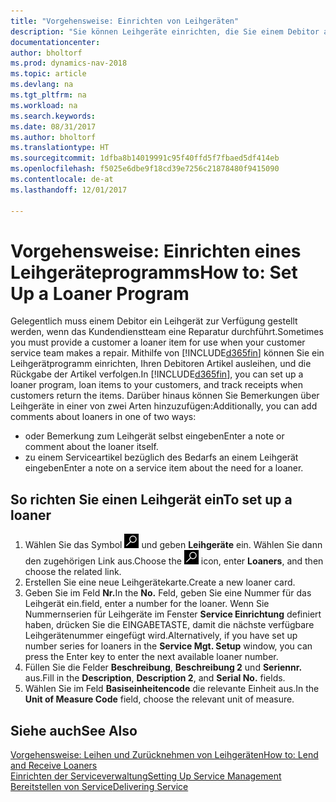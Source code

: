 ```yaml
---
title: "Vorgehensweise: Einrichten von Leihgeräten"
description: "Sie können Leihgeräte einrichten, die Sie einem Debitor ausleihen können, wenn er Serviceartikel im Service hat."
documentationcenter: 
author: bholtorf
ms.prod: dynamics-nav-2018
ms.topic: article
ms.devlang: na
ms.tgt_pltfrm: na
ms.workload: na
ms.search.keywords: 
ms.date: 08/31/2017
ms.author: bholtorf
ms.translationtype: HT
ms.sourcegitcommit: 1dfba8b14019991c95f40ffd5f7fbaed5df414eb
ms.openlocfilehash: f5025e6dbe9f18cd39e7256c21878480f9415090
ms.contentlocale: de-at
ms.lasthandoff: 12/01/2017

---
```

# <a name="how-to-set-up-a-loaner-program"></a><span data-ttu-id="16acb-103">Vorgehensweise: Einrichten eines Leihgeräteprogramms</span><span class="sxs-lookup"><span data-stu-id="16acb-103">How to: Set Up a Loaner Program</span></span>
<span data-ttu-id="16acb-104">Gelegentlich muss einem Debitor ein Leihgerät zur Verfügung gestellt werden, wenn das Kundendienstteam eine Reparatur durchführt.</span><span class="sxs-lookup"><span data-stu-id="16acb-104">Sometimes you must provide a customer a loaner item for use when your customer service team makes a repair.</span></span> <span data-ttu-id="16acb-105">Mithilfe von [!INCLUDE[d365fin](includes/d365fin_md.md)] können Sie ein Leihgerätprogramm einrichten, Ihren Debitoren Artikel ausleihen, und die Rückgabe der Artikel verfolgen.</span><span class="sxs-lookup"><span data-stu-id="16acb-105">In [!INCLUDE[d365fin](includes/d365fin_md.md)], you can set up a loaner program, loan items to your customers, and track receipts when customers return the items.</span></span> <span data-ttu-id="16acb-106">Darüber hinaus können Sie Bemerkungen über Leihgeräte in einer von zwei Arten hinzuzufügen:</span><span class="sxs-lookup"><span data-stu-id="16acb-106">Additionally, you can add comments about loaners in one of two ways:</span></span>  
  
* <span data-ttu-id="16acb-107">oder Bemerkung zum Leihgerät selbst eingeben</span><span class="sxs-lookup"><span data-stu-id="16acb-107">Enter a note or comment about the loaner itself.</span></span>  
* <span data-ttu-id="16acb-108">zu einem Serviceartikel bezüglich des Bedarfs an einem Leihgerät eingeben</span><span class="sxs-lookup"><span data-stu-id="16acb-108">Enter a note on a service item about the need for a loaner.</span></span>  

## <a name="to-set-up-a-loaner"></a><span data-ttu-id="16acb-109">So richten Sie einen Leihgerät ein</span><span class="sxs-lookup"><span data-stu-id="16acb-109">To set up a loaner</span></span>  
1. <span data-ttu-id="16acb-110">Wählen Sie das Symbol ![Nach Seite oder Bericht suchen](media/ui-search/search_small.png "Nach Seite oder Bericht suchen") und geben **Leihgeräte** ein. Wählen Sie dann den zugehörigen Link aus.</span><span class="sxs-lookup"><span data-stu-id="16acb-110">Choose the ![Search for Page or Report](media/ui-search/search_small.png "Search for Page or Report icon") icon, enter **Loaners**, and then choose the related link.</span></span>  
2. <span data-ttu-id="16acb-111">Erstellen Sie eine neue Leihgerätekarte.</span><span class="sxs-lookup"><span data-stu-id="16acb-111">Create a new loaner card.</span></span> 
3. <span data-ttu-id="16acb-112">Geben Sie im Feld **Nr.**</span><span class="sxs-lookup"><span data-stu-id="16acb-112">In the **No.**</span></span> <span data-ttu-id="16acb-113">Feld,  geben Sie eine Nummer für das Leihgerät ein.</span><span class="sxs-lookup"><span data-stu-id="16acb-113">field, enter a number for the loaner.</span></span> <span data-ttu-id="16acb-114">Wenn Sie Nummernserien für Leihgeräte im Fenster **Service Einrichtung** definiert haben, drücken Sie die EINGABETASTE, damit die nächste verfügbare Leihgerätenummer eingefügt wird.</span><span class="sxs-lookup"><span data-stu-id="16acb-114">Alternatively, if you have set up number series for loaners in the **Service Mgt. Setup** window, you can press the Enter key to enter the next available loaner number.</span></span>  
4. <span data-ttu-id="16acb-115">Füllen Sie die Felder **Beschreibung**, **Beschreibung 2** und **Seriennr.** aus.</span><span class="sxs-lookup"><span data-stu-id="16acb-115">Fill in the **Description**, **Description 2**, and **Serial No.** fields.</span></span>  
5. <span data-ttu-id="16acb-116">Wählen Sie im Feld **Basiseinheitencode** die relevante Einheit aus.</span><span class="sxs-lookup"><span data-stu-id="16acb-116">In the **Unit of Measure Code** field, choose the relevant unit of measure.</span></span>  
  
## <a name="see-also"></a><span data-ttu-id="16acb-117">Siehe auch</span><span class="sxs-lookup"><span data-stu-id="16acb-117">See Also</span></span>
[<span data-ttu-id="16acb-118">Vorgehensweise: Leihen und Zurücknehmen von Leihgeräten</span><span class="sxs-lookup"><span data-stu-id="16acb-118">How to: Lend and Receive Loaners</span></span>](service-how-to-lend-receive-loaners.md)  
[<span data-ttu-id="16acb-119">Einrichten der Serviceverwaltung</span><span class="sxs-lookup"><span data-stu-id="16acb-119">Setting Up Service Management</span></span>](service-setup-service.md)  
[<span data-ttu-id="16acb-120">Bereitstellen von Service</span><span class="sxs-lookup"><span data-stu-id="16acb-120">Delivering Service</span></span>](service-deliver-service.md)  



